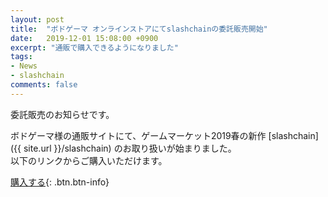 ```yaml
---
layout: post
title:  "ボドゲーマ オンラインストアにてslashchainの委託販売開始"
date:   2019-12-01 15:08:00 +0900
excerpt: "通販で購入できるようになりました"
tags:
- News
- slashchain
comments: false
---
```


委託販売のお知らせです。

ボドゲーマ様の通販サイトにて、ゲームマーケット2019春の新作 [slashchain]({{ site.url }}/slashchain) のお取り扱いが始まりました。  
以下のリンクからご購入いただけます。

[購入する](https://bodoge.hoobby.net/market/items/2396){: .btn.btn-info}
